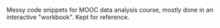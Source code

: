 Messy code snippets for MOOC data analysis course, mostly done in an
interactive "workbook". Kept for reference.
